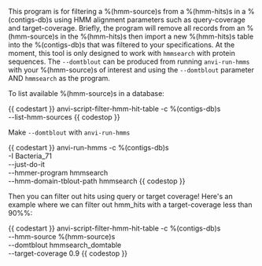 This program is for filtering a %(hmm-source)s from a %(hmm-hits)s in a %(contigs-db)s using HMM alignment parameters such as query-coverage and target-coverage. Briefly, the program will remove all records from an %(hmm-source)s in the %(hmm-hits)s then import a new %(hmm-hits)s table into the %(contigs-db)s that was filtered to your specifications. At the moment, this tool is only designed to work with `hmmsearch` with protein sequences. The `--domtblout` can be produced from running `anvi-run-hmms` with your %(hmm-source)s of interest and using the `--domtblout` parameter AND  `hmmsearch` as the program.

To list available %(hmm-source)s in a database:

{{ codestart }}
anvi-script-filter-hmm-hit-table -c %(contigs-db)s \
                                 --list-hmm-sources
{{ codestop }}

Make `--domtblout` with `anvi-run-hmms`

{{ codestart }}
anvi-run-hmms -c %(contigs-db)s \
              -I Bacteria_71 \
              --just-do-it \
              --hmmer-program hmmsearch \
              --hmm-domain-tblout-path hmmsearch
{{ codestop }}

Then you can filter out hits using query or target coverage! Here's an example where we can filter out hmm_hits with a target-coverage less than 90%%:

{{ codestart }}
anvi-script-filter-hmm-hit-table -c %(contigs-db)s \
                                 --hmm-source %(hmm-source)s \
                                 --domtblout hmmsearch_domtable \
                                 --target-coverage 0.9
{{ codestop }}
